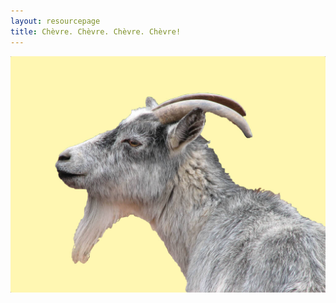 ```yaml
---
layout: resourcepage
title: Chèvre. Chèvre. Chèvre. Chèvre!
---
```

<img src="/img/site-goat.jpg" class="text-center img-responsive">
